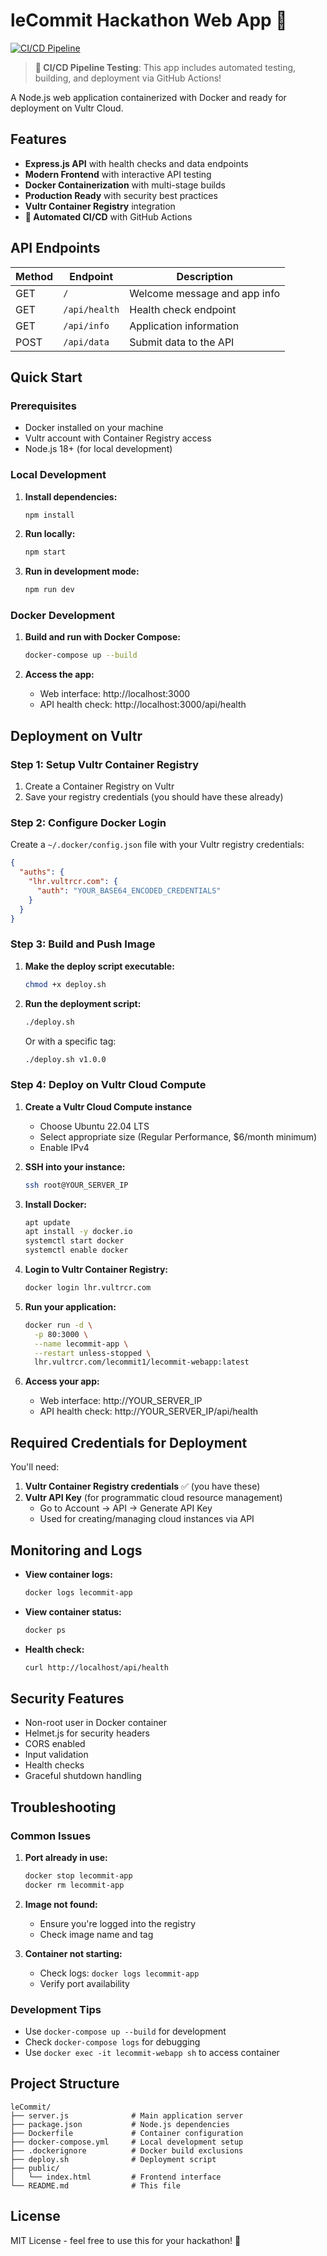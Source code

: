 # leCommit Hackathon Web App 🚀

[![CI/CD Pipeline](https://github.com/HenryAllen04/vultrTesting/actions/workflows/deploy.yml/badge.svg)](https://github.com/HenryAllen04/vultrTesting/actions/workflows/deploy.yml)

> **🧪 CI/CD Pipeline Testing**: This app includes automated testing, building, and deployment via GitHub Actions!

A Node.js web application containerized with Docker and ready for deployment on Vultr Cloud.

## Features

- **Express.js API** with health checks and data endpoints
- **Modern Frontend** with interactive API testing
- **Docker Containerization** with multi-stage builds
- **Production Ready** with security best practices
- **Vultr Container Registry** integration
- **🔄 Automated CI/CD** with GitHub Actions

## API Endpoints

| Method | Endpoint | Description |
|--------|----------|-------------|
| GET | `/` | Welcome message and app info |
| GET | `/api/health` | Health check endpoint |
| GET | `/api/info` | Application information |
| POST | `/api/data` | Submit data to the API |

## Quick Start

### Prerequisites

- Docker installed on your machine
- Vultr account with Container Registry access
- Node.js 18+ (for local development)

### Local Development

1. **Install dependencies:**
   ```bash
   npm install
   ```

2. **Run locally:**
   ```bash
   npm start
   ```

3. **Run in development mode:**
   ```bash
   npm run dev
   ```

### Docker Development

1. **Build and run with Docker Compose:**
   ```bash
   docker-compose up --build
   ```

2. **Access the app:**
   - Web interface: http://localhost:3000
   - API health check: http://localhost:3000/api/health

## Deployment on Vultr

### Step 1: Setup Vultr Container Registry

1. Create a Container Registry on Vultr
2. Save your registry credentials (you should have these already)

### Step 2: Configure Docker Login

Create a `~/.docker/config.json` file with your Vultr registry credentials:

```json
{
  "auths": {
    "lhr.vultrcr.com": {
      "auth": "YOUR_BASE64_ENCODED_CREDENTIALS"
    }
  }
}
```

### Step 3: Build and Push Image

1. **Make the deploy script executable:**
   ```bash
   chmod +x deploy.sh
   ```

2. **Run the deployment script:**
   ```bash
   ./deploy.sh
   ```

   Or with a specific tag:
   ```bash
   ./deploy.sh v1.0.0
   ```

### Step 4: Deploy on Vultr Cloud Compute

1. **Create a Vultr Cloud Compute instance**
   - Choose Ubuntu 22.04 LTS
   - Select appropriate size (Regular Performance, $6/month minimum)
   - Enable IPv4

2. **SSH into your instance:**
   ```bash
   ssh root@YOUR_SERVER_IP
   ```

3. **Install Docker:**
   ```bash
   apt update
   apt install -y docker.io
   systemctl start docker
   systemctl enable docker
   ```

4. **Login to Vultr Container Registry:**
   ```bash
   docker login lhr.vultrcr.com
   ```

5. **Run your application:**
   ```bash
   docker run -d \
     -p 80:3000 \
     --name lecommit-app \
     --restart unless-stopped \
     lhr.vultrcr.com/lecommit1/lecommit-webapp:latest
   ```

6. **Access your app:**
   - Web interface: http://YOUR_SERVER_IP
   - API health check: http://YOUR_SERVER_IP/api/health

## Required Credentials for Deployment

You'll need:

1. **Vultr Container Registry credentials** ✅ (you have these)
2. **Vultr API Key** (for programmatic cloud resource management)
   - Go to Account → API → Generate API Key
   - Used for creating/managing cloud instances via API

## Monitoring and Logs

- **View container logs:**
  ```bash
  docker logs lecommit-app
  ```

- **View container status:**
  ```bash
  docker ps
  ```

- **Health check:**
  ```bash
  curl http://localhost/api/health
  ```

## Security Features

- Non-root user in Docker container
- Helmet.js for security headers
- CORS enabled
- Input validation
- Health checks
- Graceful shutdown handling

## Troubleshooting

### Common Issues

1. **Port already in use:**
   ```bash
   docker stop lecommit-app
   docker rm lecommit-app
   ```

2. **Image not found:**
   - Ensure you're logged into the registry
   - Check image name and tag

3. **Container not starting:**
   - Check logs: `docker logs lecommit-app`
   - Verify port availability

### Development Tips

- Use `docker-compose up --build` for development
- Check `docker-compose logs` for debugging
- Use `docker exec -it lecommit-webapp sh` to access container

## Project Structure

```
leCommit/
├── server.js              # Main application server
├── package.json           # Node.js dependencies
├── Dockerfile             # Container configuration
├── docker-compose.yml     # Local development setup
├── .dockerignore          # Docker build exclusions
├── deploy.sh              # Deployment script
├── public/
│   └── index.html         # Frontend interface
└── README.md              # This file
```

## License

MIT License - feel free to use this for your hackathon! 🎉 